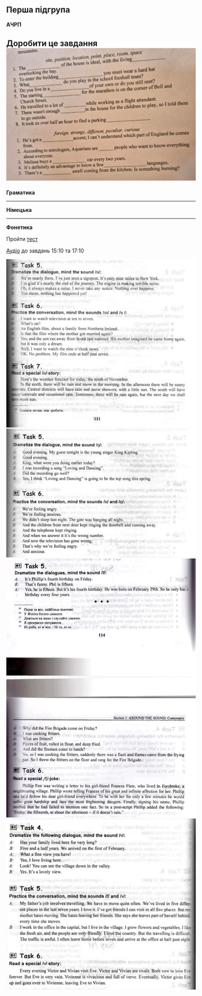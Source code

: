 <h2>Перша підгрупа</h2>

<strong>АЧРП</strong> <br>

Доробити це завдання
  <img src="2achrp.jpg" alt="">
---

<strong>Граматика</strong> <br>


---

<strong>Німецька</strong> <br>


---

<strong>Фонетика</strong> <br>

Пройти <a href="http://krnu.org/mod/quiz/view.php?id=506">тест</a>

<a href="https://drive.google.com/drive/mobile/folders/1wS6gswOli-StjoNAvlZ7RwPoZV7mU7x8">Аудіо</a> до завдань 15:10 та 17:10

<img src="2fn.jpg" alt="">
<img src="2fn2.jpg" alt="">
<img src="2fn3.jpg" alt="">
<img src="2fn4.jpg" alt="">

